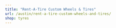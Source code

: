 ```yaml
---
title: "Rent-A-Tire Custom Wheels & Tires"
url: /austin/rent-a-tire-custom-wheels-and-tires/
shop: tyres
---
```

